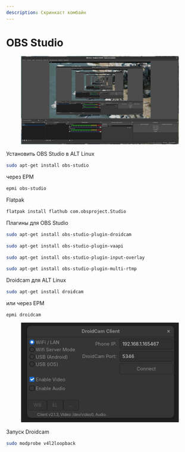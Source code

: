 ```yaml
---
description: Скринкаст комбайн
---
```


# OBS Studio

<figure><img src="../../.gitbook/assets/Снимок экрана от 2024-08-09 10-59-04.png" alt=""><figcaption></figcaption></figure>

Установить OBS Studio в ALT Linux

```bash
sudo apt-get install obs-studio
```

через EPM

```bash
epmi obs-studio
```

Flatpak

```bash
flatpak install flathub com.obsproject.Studio
```





Плагины для OBS Studio

```bash
sudo apt-get install obs-studio-plugin-droidcam
```

```bash
sudo apt-get install obs-studio-plugin-vaapi
```

```bash
sudo apt-get install obs-studio-plugin-input-overlay
```

```bash
sudo apt-get install obs-studio-plugin-multi-rtmp
```





Droidcam для ALT Linux

```bash
sudo apt-get install droidcam
```

или через EPM

```
epmi droidcam
```

<figure><img src="../../.gitbook/assets/Снимок экрана от 2024-08-09 11-04-58.png" alt=""><figcaption></figcaption></figure>

Запуск Droidcam

```bash
sudo modprobe v4l2loopback
```
